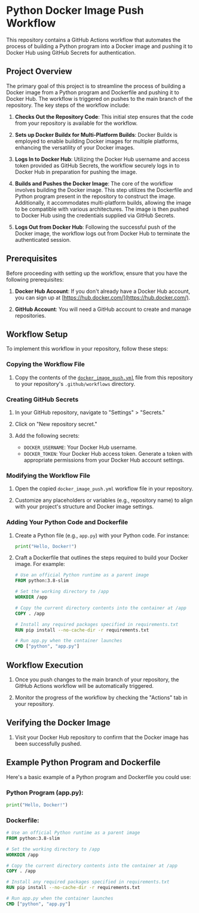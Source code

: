 # Python Docker Image Push Workflow

This repository contains a GitHub Actions workflow that automates the process of building a Python program into a Docker image and pushing it to Docker Hub using GitHub Secrets for authentication.

## Project Overview

The primary goal of this project is to streamline the process of building a Docker image from a Python program and Dockerfile and pushing it to Docker Hub. The workflow is triggered on pushes to the main branch of the repository. The key steps of the workflow include:

1. **Checks Out the Repository Code**: This initial step ensures that the code from your repository is available for the workflow.

2. **Sets up Docker Buildx for Multi-Platform Builds**: Docker Buildx is employed to enable building Docker images for multiple platforms, enhancing the versatility of your Docker images.

3. **Logs In to Docker Hub**: Utilizing the Docker Hub username and access token provided as GitHub Secrets, the workflow securely logs in to Docker Hub in preparation for pushing the image.

4. **Builds and Pushes the Docker Image**: The core of the workflow involves building the Docker image. This step utilizes the Dockerfile and Python program present in the repository to construct the image. Additionally, it accommodates multi-platform builds, allowing the image to be compatible with various architectures. The image is then pushed to Docker Hub using the credentials supplied via GitHub Secrets.

5. **Logs Out from Docker Hub**: Following the successful push of the Docker image, the workflow logs out from Docker Hub to terminate the authenticated session.

## Prerequisites

Before proceeding with setting up the workflow, ensure that you have the following prerequisites:

1. **Docker Hub Account**: If you don't already have a Docker Hub account, you can sign up at [https://hub.docker.com/](https://hub.docker.com/).

2. **GitHub Account**: You will need a GitHub account to create and manage repositories.

## Workflow Setup

To implement this workflow in your repository, follow these steps:

### Copying the Workflow File

1. Copy the contents of the [`docker_image_push.yml`](.github/workflows/docker_image_push.yml) file from this repository to your repository's `.github/workflows` directory.

### Creating GitHub Secrets

1. In your GitHub repository, navigate to "Settings" > "Secrets."

2. Click on "New repository secret."

3. Add the following secrets:
   - `DOCKER_USERNAME`: Your Docker Hub username.
   - `DOCKER_TOKEN`: Your Docker Hub access token. Generate a token with appropriate permissions from your Docker Hub account settings.

### Modifying the Workflow File

1. Open the copied `docker_image_push.yml` workflow file in your repository.

2. Customize any placeholders or variables (e.g., repository name) to align with your project's structure and Docker image settings.

### Adding Your Python Code and Dockerfile

1. Create a Python file (e.g., `app.py`) with your Python code. For instance:

   ```python
   print("Hello, Docker!")
   ```

2. Craft a Dockerfile that outlines the steps required to build your Docker image. For example:

   ```Dockerfile
   # Use an official Python runtime as a parent image
   FROM python:3.8-slim

   # Set the working directory to /app
   WORKDIR /app

   # Copy the current directory contents into the container at /app
   COPY . /app

   # Install any required packages specified in requirements.txt
   RUN pip install --no-cache-dir -r requirements.txt

   # Run app.py when the container launches
   CMD ["python", "app.py"]
   ```

## Workflow Execution

1. Once you push changes to the main branch of your repository, the GitHub Actions workflow will be automatically triggered.

2. Monitor the progress of the workflow by checking the "Actions" tab in your repository.

## Verifying the Docker Image

1. Visit your Docker Hub repository to confirm that the Docker image has been successfully pushed.

## Example Python Program and Dockerfile

Here's a basic example of a Python program and Dockerfile you could use:

### Python Program (app.py):

```python
print("Hello, Docker!")
```

### Dockerfile:

```Dockerfile
# Use an official Python runtime as a parent image
FROM python:3.8-slim

# Set the working directory to /app
WORKDIR /app

# Copy the current directory contents into the container at /app
COPY . /app

# Install any required packages specified in requirements.txt
RUN pip install --no-cache-dir -r requirements.txt

# Run app.py when the container launches
CMD ["python", "app.py"]
```

